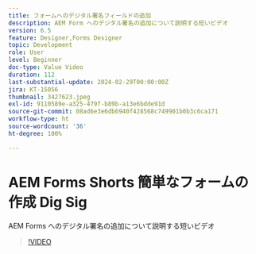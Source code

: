 ```yaml
---
title: フォームへのデジタル署名フィールドの追加
description: AEM Form へのデジタル署名の追加について説明する短いビデオ
version: 6.5
feature: Designer,Forms Designer
topic: Development
role: User
level: Beginner
doc-type: Value Video
duration: 112
last-substantial-update: 2024-02-29T00:00:00Z
jira: KT-15056
thumbnail: 3427623.jpeg
exl-id: 9110589e-a325-479f-b89b-a13e6bdde91d
source-git-commit: 08ad6e3e6db6940f428568c749901b0b3c6ca171
workflow-type: ht
source-wordcount: '36'
ht-degree: 100%

---
```


# AEM Forms Shorts 簡単なフォームの作成 Dig Sig

AEM Forms へのデジタル署名の追加について説明する短いビデオ

>[!VIDEO](https://video.tv.adobe.com/v/3427623/?learn=on)

